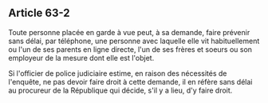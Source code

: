 Article 63-2
----
Toute personne placée en garde à vue peut, à sa demande, faire prévenir sans
délai, par téléphone, une personne avec laquelle elle vit habituellement ou l'un
de ses parents en ligne directe, l'un de ses frères et soeurs ou son employeur
de la mesure dont elle est l'objet.

Si l'officier de police judiciaire estime, en raison des nécessités de
l'enquête, ne pas devoir faire droit à cette demande, il en réfère sans délai au
procureur de la République qui décide, s'il y a lieu, d'y faire droit.
